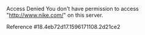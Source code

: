 Access Denied You don't have permission to access "http://www.nike.com/" on this server.

Reference #18.4eb72d17.1596171108.2d21ce2